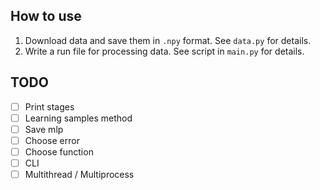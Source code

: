 ## How to use

1. Download data and save them in `.npy` format. See `data.py` for details.
2. Write a run file for processing data. See script in `main.py` for details.

## TODO
* [ ] Print stages
* [ ] Learning samples method
* [ ] Save mlp
* [ ] Choose error
* [ ] Choose function
* [ ] CLI
* [ ] Multithread / Multiprocess